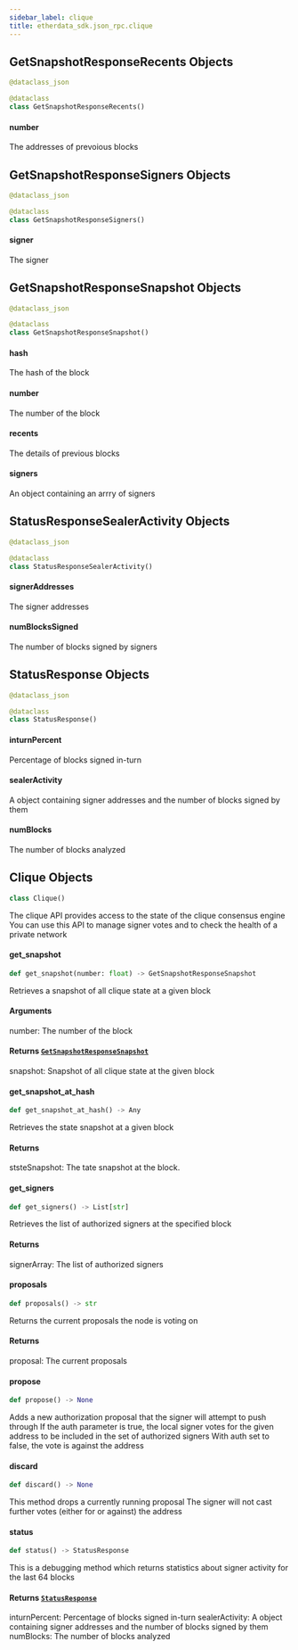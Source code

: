 ```yaml
---
sidebar_label: clique
title: etherdata_sdk.json_rpc.clique
---
```


## GetSnapshotResponseRecents Objects

```python
@dataclass_json

@dataclass
class GetSnapshotResponseRecents()
```

#### number

The addresses of prevoious blocks

## GetSnapshotResponseSigners Objects

```python
@dataclass_json

@dataclass
class GetSnapshotResponseSigners()
```

#### signer

The signer

## GetSnapshotResponseSnapshot Objects

```python
@dataclass_json

@dataclass
class GetSnapshotResponseSnapshot()
```

#### hash

The hash of the block

#### number

The number of the block

#### recents

The details of previous blocks

#### signers

An object containing an arrry of signers

## StatusResponseSealerActivity Objects

```python
@dataclass_json

@dataclass
class StatusResponseSealerActivity()
```

#### signerAddresses

The signer addresses

#### numBlocksSigned

The number of blocks signed by signers

## StatusResponse Objects

```python
@dataclass_json

@dataclass
class StatusResponse()
```

#### inturnPercent

Percentage of blocks signed in-turn

#### sealerActivity

A object containing signer addresses and the number of blocks signed by them

#### numBlocks

The number of blocks analyzed

## Clique Objects

```python
class Clique()
```

The clique API provides access to the state of the clique consensus engine
 You can use this API to manage signer votes and to check the health of a private network

#### get\_snapshot

```python
def get_snapshot(number: float) -> GetSnapshotResponseSnapshot
```

Retrieves a snapshot of all clique state at a given block
#### Arguments

number: The number of the block
#### Returns [`GetSnapshotResponseSnapshot`](#getsnapshotresponsesnapshot-objects)

snapshot: Snapshot of all clique state at the given block

#### get\_snapshot\_at\_hash

```python
def get_snapshot_at_hash() -> Any
```

Retrieves the state snapshot at a given block
#### Returns

ststeSnapshot: The tate snapshot at the block.

#### get\_signers

```python
def get_signers() -> List[str]
```

Retrieves the list of authorized signers at the specified block
#### Returns

signerArray: The list of authorized signers

#### proposals

```python
def proposals() -> str
```

Returns the current proposals the node is voting on
#### Returns

proposal: The current proposals

#### propose

```python
def propose() -> None
```

Adds a new authorization proposal that the signer will attempt to push through
 If the auth parameter is true, the local signer votes for the given address to be included in the set of authorized signers
 With auth set to false, the vote is against the address

#### discard

```python
def discard() -> None
```

This method drops a currently running proposal
 The signer will not cast further votes (either for or against) the address

#### status

```python
def status() -> StatusResponse
```

This is a debugging method which returns statistics about signer activity for the last 64 blocks
#### Returns [`StatusResponse`](#statusresponse-objects)

inturnPercent: Percentage of blocks signed in-turn
sealerActivity: A object containing signer addresses and the number of blocks signed by them
numBlocks: The number of blocks analyzed

